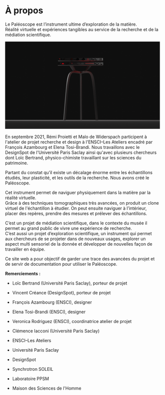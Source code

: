 # À propos

Le Paléoscope est l’instrument ultime d’exploration de la matière.  
Réalité virtuelle et expériences tangibles au service de la recherche et de la médiation scientifique.

![Paléoscope V1](_media/paleoscope.png)

En septembre 2021, Rémi Proietti et Malo de Widerspach participent à l'atelier de projet recherche et design à l'ENSCI–Les Ateliers encadré par François Azambourg et Elena Tosi-Brandi. Nous travaillons avec le DesignSpot de l'Université Paris Saclay ainsi qu'avec plusieurs chercheurs dont Loïc Bertrand, physico-chimiste travaillant sur les sciences du patrimoine.

Partant du constat qu’il existe un décalage énorme entre les échantillons étudiés, leur plasticité, et les outils de la recherche. Nous avons créé le Paléoscope. 

Cet instrument permet de naviguer physiquement dans la matière par la réalité virtuelle.  
Grâce à des techniques tomographiques très avancées, on produit un clone virtuel de l'échantillon à étudier. On peut ensuite naviguer à l’intérieur, placer des repères, prendre des mesures et prélever des échantillons.

C’est un projet de médiation scientifique, dans le contexte du musée il permet au grand public de vivre une expérience de recherche.  
C’est aussi un projet d’exploration scientifique, un instrument qui permet aux chercheurs de se projeter dans de nouveaux usages, explorer un aspect multi sensoriel de la donnée et développer de nouvelles façon de travailler en équipe.

Ce site web a pour objectif de garder une trace des avancées du projet et de servir de documentation pour utiliser le Paléoscope.

**Remerciements :**

- Loïc Bertrand (Université Paris Saclay), porteur de projet
- Vincent Créance (DesignSpot), porteur de projet
- François Azambourg (ENSCI), designer
- Elena Tosi-Brandi (ENSCI), designer
- Veronica Rodriguez (ENSCI), coordinatrice atelier de projet
- Clémence Iacconi (Université Paris Saclay)

- ENSCI–Les Ateliers
- Université Paris Saclay
- DesignSpot
- Synchrotron SOLEIL
- Laboratoire PPSM
- Maison des Sciences de l'Homme
